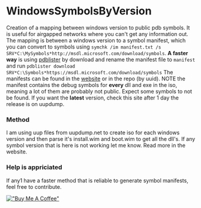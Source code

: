 # WindowsSymbolsByVersion

Creation of a mapping between windows version to public pdb symbols. It is useful for airgapped networks where you can't get any information out.
The mapping is between a windows version to a symbol manifest, which you can convert to symbols using `symchk /im manifest.txt /s SRV*C:\MySymbols*http://msdl.microsoft.com/download/symbols`.
**A faster way** is using [pdblister](https://github.com/microsoft/pdblister) by download and rename the manifest file to `manifest` and run `pdblister download SRV*C:\Symbols*https://msdl.microsoft.com/download/symbols`
The manifests can be found in the [website](https://erezamihud.github.io/WindowsSymbolsByVersion/) or in the repo (by uuid).
NOTE the manifest contains the debug symbols for **every** dll and exe in the iso, meaning a lot of them are probably not public. Expect some symbols to not be found.
If you want the **latest** version, check this site after 1 day the release is on uupdump.

### Method
I am using uup files from uupdump.net to create iso for each windows version and then parse it's install.wim and boot.wim to get all the dll's. If any symbol version that is here is not working let me know.
Read more in the website.



### Help is appriciated
If any1 have a faster method that is reliable to generate symbol manifests, feel free to contribute.

[!["Buy Me A Coffee"](https://www.buymeacoffee.com/assets/img/custom_images/orange_img.png)](https://buymeacoffee.com/erezamihud)
